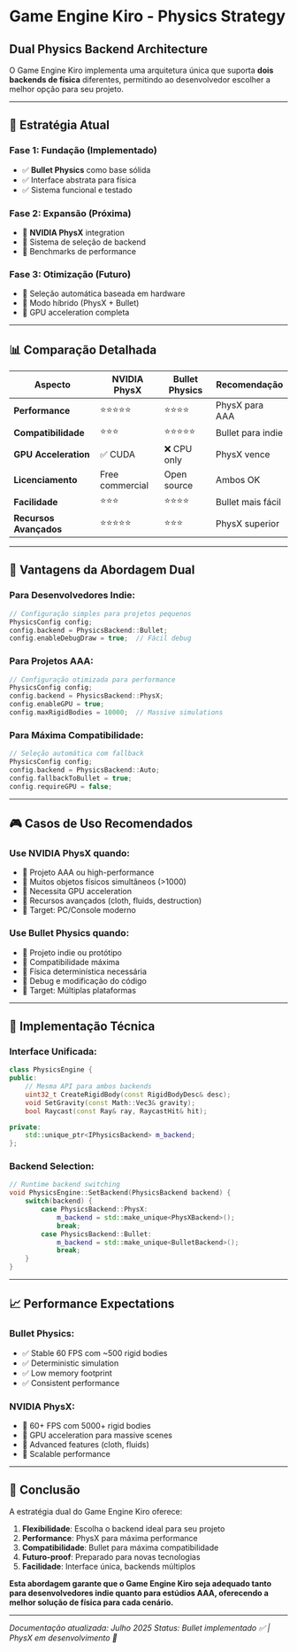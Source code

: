 # Game Engine Kiro - Physics Strategy

## Dual Physics Backend Architecture

O Game Engine Kiro implementa uma arquitetura única que suporta **dois backends de física** diferentes, permitindo ao desenvolvedor escolher a melhor opção para seu projeto.

---

## 🎯 **Estratégia Atual**

### **Fase 1: Fundação (Implementado)**

- ✅ **Bullet Physics** como base sólida
- ✅ Interface abstrata para física
- ✅ Sistema funcional e testado

### **Fase 2: Expansão (Próxima)**

- 🔄 **NVIDIA PhysX** integration
- 🔄 Sistema de seleção de backend
- 🔄 Benchmarks de performance

### **Fase 3: Otimização (Futuro)**

- 🎯 Seleção automática baseada em hardware
- 🎯 Modo híbrido (PhysX + Bullet)
- 🎯 GPU acceleration completa

---

## 📊 **Comparação Detalhada**

| Aspecto                | NVIDIA PhysX    | Bullet Physics | Recomendação      |
| ---------------------- | --------------- | -------------- | ----------------- |
| **Performance**        | ⭐⭐⭐⭐⭐      | ⭐⭐⭐⭐       | PhysX para AAA    |
| **Compatibilidade**    | ⭐⭐⭐          | ⭐⭐⭐⭐⭐     | Bullet para indie |
| **GPU Acceleration**   | ✅ CUDA         | ❌ CPU only    | PhysX vence       |
| **Licenciamento**      | Free commercial | Open source    | Ambos OK          |
| **Facilidade**         | ⭐⭐⭐          | ⭐⭐⭐⭐       | Bullet mais fácil |
| **Recursos Avançados** | ⭐⭐⭐⭐⭐      | ⭐⭐⭐         | PhysX superior    |

---

## 🚀 **Vantagens da Abordagem Dual**

### **Para Desenvolvedores Indie:**

```cpp
// Configuração simples para projetos pequenos
PhysicsConfig config;
config.backend = PhysicsBackend::Bullet;
config.enableDebugDraw = true;  // Fácil debug
```

### **Para Projetos AAA:**

```cpp
// Configuração otimizada para performance
PhysicsConfig config;
config.backend = PhysicsBackend::PhysX;
config.enableGPU = true;
config.maxRigidBodies = 10000;  // Massive simulations
```

### **Para Máxima Compatibilidade:**

```cpp
// Seleção automática com fallback
PhysicsConfig config;
config.backend = PhysicsBackend::Auto;
config.fallbackToBullet = true;
config.requireGPU = false;
```

---

## 🎮 **Casos de Uso Recomendados**

### **Use NVIDIA PhysX quando:**

- 🎯 Projeto AAA ou high-performance
- 🎯 Muitos objetos físicos simultâneos (>1000)
- 🎯 Necessita GPU acceleration
- 🎯 Recursos avançados (cloth, fluids, destruction)
- 🎯 Target: PC/Console moderno

### **Use Bullet Physics quando:**

- 🎯 Projeto indie ou protótipo
- 🎯 Compatibilidade máxima
- 🎯 Física determinística necessária
- 🎯 Debug e modificação do código
- 🎯 Target: Múltiplas plataformas

---

## 🔧 **Implementação Técnica**

### **Interface Unificada:**

```cpp
class PhysicsEngine {
public:
    // Mesma API para ambos backends
    uint32_t CreateRigidBody(const RigidBodyDesc& desc);
    void SetGravity(const Math::Vec3& gravity);
    bool Raycast(const Ray& ray, RaycastHit& hit);

private:
    std::unique_ptr<IPhysicsBackend> m_backend;
};
```

### **Backend Selection:**

```cpp
// Runtime backend switching
void PhysicsEngine::SetBackend(PhysicsBackend backend) {
    switch(backend) {
        case PhysicsBackend::PhysX:
            m_backend = std::make_unique<PhysXBackend>();
            break;
        case PhysicsBackend::Bullet:
            m_backend = std::make_unique<BulletBackend>();
            break;
    }
}
```

---

## 📈 **Performance Expectations**

### **Bullet Physics:**

- ✅ Stable 60 FPS com ~500 rigid bodies
- ✅ Deterministic simulation
- ✅ Low memory footprint
- ✅ Consistent performance

### **NVIDIA PhysX:**

- 🚀 60+ FPS com 5000+ rigid bodies
- 🚀 GPU acceleration para massive scenes
- 🚀 Advanced features (cloth, fluids)
- 🚀 Scalable performance

---

## 🎯 **Conclusão**

A estratégia dual do Game Engine Kiro oferece:

1. **Flexibilidade**: Escolha o backend ideal para seu projeto
2. **Performance**: PhysX para máxima performance
3. **Compatibilidade**: Bullet para máxima compatibilidade
4. **Futuro-proof**: Preparado para novas tecnologias
5. **Facilidade**: Interface única, backends múltiplos

**Esta abordagem garante que o Game Engine Kiro seja adequado tanto para desenvolvedores indie quanto para estúdios AAA, oferecendo a melhor solução de física para cada cenário.**

---

_Documentação atualizada: Julho 2025_
_Status: Bullet implementado ✅ | PhysX em desenvolvimento 🔄_
